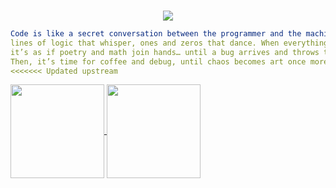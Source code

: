 <p align="center"> 
  <br>
  <img src="https://profile-counter.glitch.me/xexubonete/count.svg" /><br>
</p>

```yaml
Code is like a secret conversation between the programmer and the machine: 
lines of logic that whisper, ones and zeros that dance. When everything aligns, 
it’s as if poetry and math join hands… until a bug arrives and throws the universe into disarray. 
Then, it’s time for coffee and debug, until chaos becomes art once more.
<<<<<<< Updated upstream
```

<a href="https://github.com/xexubonete/">
  <img height=150 align="center" src="https://github-readme-stats.vercel.app/api?username=xexubonete&show_icons=true&hide=contribs,prs&show=prs_merged_percentage&hide_title=true&theme=dracula&rank_icon=github" />
</a>
<a href="https://github.com/xexubonete/">
  <img height=150 align="center" src="https://github-readme-stats.vercel.app/api/top-langs?username=xexubonete&hide_title=true&layout=compact&langs_count=8&card_width=320&theme=dracula" />
</a>
